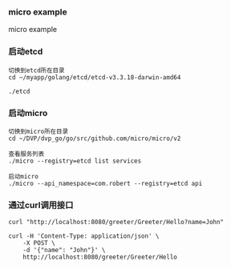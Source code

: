 ### micro example

micro example

### 启动etcd

```
切换到etcd所在目录
cd ~/myapp/golang/etcd/etcd-v3.3.18-darwin-amd64

./etcd
```

### 启动micro

```
切换到micro所在目录
cd ~/DVP/dvp_go/go/src/github.com/micro/micro/v2

查看服务列表
./micro --registry=etcd list services

启动micro
./micro --api_namespace=com.robert --registry=etcd api
```

### 通过curl调用接口

```
curl "http://localhost:8080/greeter/Greeter/Hello?name=John"

curl -H 'Content-Type: application/json' \
	-X POST \
	-d '{"name": "John"}' \
	http://localhost:8080/greeter/Greeter/Hello
```



